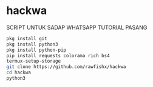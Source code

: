 # hackwa
SCRIPT UNTUK SADAP WHATSAPP
TUTORIAL PASANG 
```bash
pkg install git
pkg install python3
pkg install python-pip
pip install requests colorama rich bs4
termux-setup-storage
git clone https://github.com/rawfishx/hackwa
cd hackwa
python3
